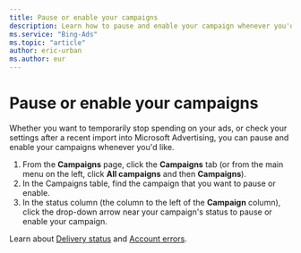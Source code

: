 ```yaml
---
title: Pause or enable your campaigns
description: Learn how to pause and enable your campaign whenever you'd like.
ms.service: "Bing-Ads"
ms.topic: "article"
author: eric-urban
ms.author: eur
---
```


# Pause or enable your campaigns

Whether you want to temporarily stop spending on your ads, or check your settings after a recent import into Microsoft Advertising, you can pause and enable your campaigns whenever you'd like.

1. From the **Campaigns** page, click the **Campaigns** tab (or from the main menu on the left, click **All campaigns** and then **Campaigns**).
1. In the Campaigns table, find the campaign that you want to pause or enable.
1. In the status column (the column to the left of the **Campaign** column), click the drop-down arrow near your campaign's status to pause or enable your campaign.

Learn about [Delivery status](./hlp_BA_CONC_EditorialStatus.md) and [Account errors](./hlp_BA_CONC_AccountErrors.md).


